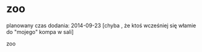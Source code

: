 zoo
===


planowany czas dodania: 2014-09-23
[chyba , że ktoś wcześniej się włamie do "mojego" kompa w sali]

zoo
